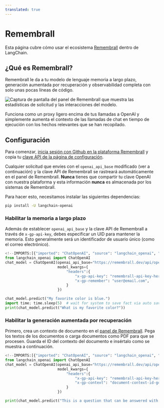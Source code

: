 ```yaml
---
translated: true
---
```


# Remembrall

Esta página cubre cómo usar el ecosistema [Remembrall](https://remembrall.dev) dentro de LangChain.

## ¿Qué es Remembrall?

Remembrall le da a tu modelo de lenguaje memoria a largo plazo, generación aumentada por recuperación y observabilidad completa con solo unas pocas líneas de código.

![Captura de pantalla del panel de Remembrall que muestra las estadísticas de solicitud y las interacciones del modelo.](/img/RemembrallDashboard.png "Interfaz del panel de Remembrall")

Funciona como un proxy ligero encima de tus llamadas a OpenAI y simplemente aumenta el contexto de las llamadas de chat en tiempo de ejecución con los hechos relevantes que se han recopilado.

## Configuración

Para comenzar, [inicia sesión con Github en la plataforma Remembrall](https://remembrall.dev/login) y copia tu [clave API de la página de configuración](https://remembrall.dev/dashboard/settings).

Cualquier solicitud que envíes con el `openai_api_base` modificado (ver a continuación) y la clave API de Remembrall se rastreará automáticamente en el panel de Remembrall. **Nunca** tienes que compartir tu clave OpenAI con nuestra plataforma y esta información **nunca** es almacenada por los sistemas de Remembrall.

Para hacer esto, necesitamos instalar las siguientes dependencias:

```bash
pip install -U langchain-openai
```

### Habilitar la memoria a largo plazo

Además de establecer `openai_api_base` y la clave API de Remembrall a través de `x-gp-api-key`, debes especificar un UID para mantener la memoria. Esto generalmente será un identificador de usuario único (como el correo electrónico).

```python
<!--IMPORTS:[{"imported": "ChatOpenAI", "source": "langchain_openai", "docs": "https://api.python.langchain.com/en/latest/chat_models/langchain_openai.chat_models.base.ChatOpenAI.html", "title": "Remembrall"}]-->
from langchain_openai import ChatOpenAI
chat_model = ChatOpenAI(openai_api_base="https://remembrall.dev/api/openai/v1",
                        model_kwargs={
                            "headers":{
                                "x-gp-api-key": "remembrall-api-key-here",
                                "x-gp-remember": "user@email.com",
                            }
                        })

chat_model.predict("My favorite color is blue.")
import time; time.sleep(5)  # wait for system to save fact via auto save
print(chat_model.predict("What is my favorite color?"))
```

### Habilitar la generación aumentada por recuperación

Primero, crea un contexto de documento en el [panel de Remembrall](https://remembrall.dev/dashboard/spells). Pega los textos de los documentos o carga documentos como PDF para que se procesen. Guarda el ID del contexto del documento e insértalo como se muestra a continuación.

```python
<!--IMPORTS:[{"imported": "ChatOpenAI", "source": "langchain_openai", "docs": "https://api.python.langchain.com/en/latest/chat_models/langchain_openai.chat_models.base.ChatOpenAI.html", "title": "Remembrall"}]-->
from langchain_openai import ChatOpenAI
chat_model = ChatOpenAI(openai_api_base="https://remembrall.dev/api/openai/v1",
                        model_kwargs={
                            "headers":{
                                "x-gp-api-key": "remembrall-api-key-here",
                                "x-gp-context": "document-context-id-goes-here",
                            }
                        })

print(chat_model.predict("This is a question that can be answered with my document."))
```

